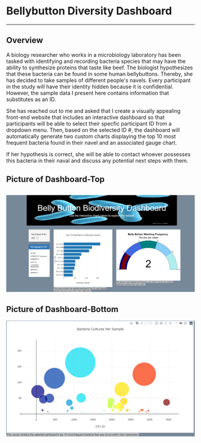 # Bellybutton Diversity Dashboard
---
## Overview
A biology researcher who works in a microbiology laboratory has been tasked with identifying and recording bacteria species that may have the ability to synthesize proteins that taste like beef. The biologist hypothesizes that these bacteria can be found in some human bellybuttons. Thereby, she has decided to take samples of different people's navels. Every participant in the study will have their identity hidden because it is confidential. However, the sample data I present here contains information that substitutes as an ID. 

She has reached out to me and asked that I create a visually appealing front-end website that includes an interactive dashboard so that participants will be able to select their specfic participant ID from a dropdown menu. Then, based on the selected ID #, the dashboard will automatically generate two custom charts displaying the top 10 most frequent bacteria found in their navel and an associated gauge chart. 

If her hypothesis is correct, she will be able to contact whoever possesses this bacteria in their naval and discuss any potential next steps with them. 

## Picture of Dashboard-Top
![](Images/dashboardtop.png)
---
## Picture of Dashboard-Bottom
![](Images/dashboardbottom.png)

